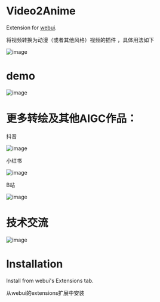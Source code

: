 # Video2Anime

Extension for [webui](https://github.com/AUTOMATIC1111/stable-diffusion-webui).

将视频转换为动漫（或者其他风格）视频的插件 ，具体用法如下

![image](img/1.png)

# demo

![image](img/2.gif)

# 更多转绘及其他AIGC作品：

抖音

![image](img/3.jpg)

小红书

![image](img/5.png)

B站

![image](img/4.png)


# 技术交流 

![image](img/6.jpg)




# Installation

Install from webui's Extensions tab.

从webui的extensions扩展中安装


